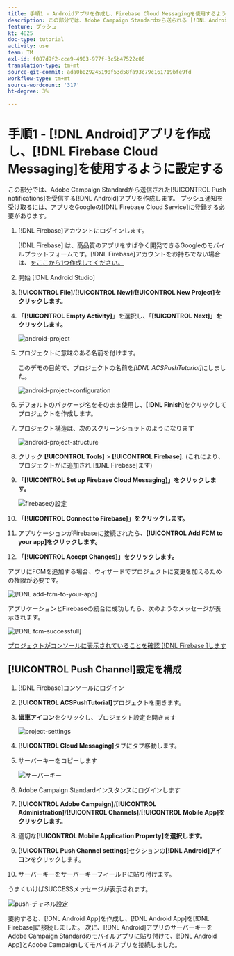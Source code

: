 ```yaml
---
title: 手順1 - Androidアプリを作成し、Firebase Cloud Messagingを使用するように設定する
description: この部分では、Adobe Campaign Standardから送られる [!DNL Android] App to receive [!UICONTROL Push notifications] を作成します。 プッシュ通知を受け取るには、アプリをGoogleの [!DNL Firebase Cloud Service]に登録する必要があります。
feature: プッシュ
kt: 4825
doc-type: tutorial
activity: use
team: TM
exl-id: f087d9f2-cce9-4903-977f-3c5b47522c06
translation-type: tm+mt
source-git-commit: ada0b029245190f53d58fa93c79c161719bfe9fd
workflow-type: tm+mt
source-wordcount: '317'
ht-degree: 3%

---
```


# 手順1 - [!DNL Android]アプリを作成し、[!DNL Firebase Cloud Messaging]を使用するように設定する

この部分では、Adobe Campaign Standardから送信された[!UICONTROL Push notifications]を受信する[!DNL Android]アプリを作成します。 プッシュ通知を受け取るには、アプリをGoogleの[!DNL Firebase Cloud Service]に登録する必要があります。

1. [!DNL Firebase]アカウントにログインします。

   [!DNL Firebase] は、高品質のアプリをすばやく開発できるGoogleのモバイルプラットフォームです。[!DNL Firebase]アカウントをお持ちでない場合は、[をここから1つ作成してください。](https://firebase.google.com)

2. 開始 [!DNL Android Studio]
3. **[!UICONTROL File]**/**[!UICONTROL New]**/**[!UICONTROL New Project]をクリックします。**
4. 「**[!UICONTROL Empty Activity]**」を選択し、「**[!UICONTROL Next]」をクリックします。**

   ![android-project](assets/android-project.PNG)

5. プロジェクトに意味のある名前を付けます。

   このデモの目的で、プロジェクトの名前を&#x200B;*[!DNL ACSPushTutorial]*&#x200B;にしました。

   ![android-project-configuration](assets/android-project-configuration.PNG)

6. デフォルトのパッケージ名をそのまま使用し、**[!DNL Finish]**&#x200B;をクリックしてプロジェクトを作成します。
7. プロジェクト構造は、次のスクリーンショットのようになります

   ![android-project-structure](assets/android-project-structure.PNG)

8. クリック **[!UICONTROL Tools]** > **[!UICONTROL Firebase].** (これにより、プロジェクトがに追加され [!DNL Firebase]ます)
9. 「**[!UICONTROL Set up Firebase Cloud Messaging]」をクリックします。**

   ![firebaseの設定](assets/android-project-firebase-messaging.PNG)

10. 「**[!UICONTROL Connect to Firebase]」をクリックします。**
11. アプリケーションがFirebaseに接続されたら、**[!UICONTROL Add FCM to your app]をクリックします。**
12. 「**[!UICONTROL Accept Changes]」をクリックします。**

   アプリにFCMを追加する場合、ウィザードでプロジェクトに変更を加えるための権限が必要です。

   ![[!DNL add-fcm-to-your-app]](assets/firebase-add-fcm-to-app.PNG)

アプリケーションとFirebaseの統合に成功したら、次のようなメッセージが表示されます。

![[!DNL fcm-successfull]](assets/android-firebase-success.PNG)

[プロジェクトがコンソールに表示されていることを確認 [!DNL Firebase ]します](https://console.firebase.google.com/)

## [!UICONTROL Push Channel]設定を構成

1. [!DNL Firebase]コンソールにログイン
2. **[!UICONTROL ACSPushTutorial]**&#x200B;プロジェクトを開きます。
3. **歯車アイコン**&#x200B;をクリックし、プロジェクト設定を開きます

   ![project-settings](assets/firebase-project-settings.PNG)

4. **[!UICONTROL Cloud Messaging]**&#x200B;タブにタブ移動します。
5. サーバーキーをコピーします

   ![サーバーキー](assets/firebase-server-key.PNG)

6. Adobe Campaign Standardインスタンスにログインします
7. **[!UICONTROL Adobe Campaign]**/**[!UICONTROL Administration]**/**[!UICONTROL Channels]**/**[!UICONTROL Mobile App]をクリックします。**
8. 適切な&#x200B;**[!UICONTROL Mobile Application Property]を選択します。**
9. **[!UICONTROL Push Channel settings]**&#x200B;セクションの&#x200B;**[!DNL Android]アイコン**&#x200B;をクリックします。
10. サーバーキーをサーバーキーフィールドに貼り付けます。

うまくいけばSUCCESSメッセージが表示されます。

![push-チャネル設定](assets/push-channel-settings.PNG)

要約すると、[!DNL Android App]を作成し、[!DNL Android App]を[!DNL Firebase]に接続しました。 次に、[!DNL Android]アプリのサーバーキーをAdobe Campaign Standardのモバイルアプリに貼り付けて、[!DNL Android App]とAdobe Campaignしてモバイルアプリを接続しました。
